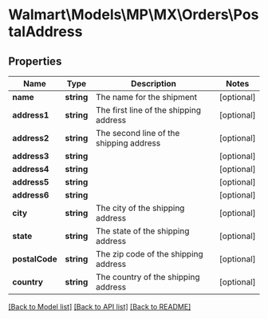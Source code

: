# Walmart\Models\MP\MX\Orders\PostalAddress

## Properties

Name | Type | Description | Notes
------------ | ------------- | ------------- | -------------
**name** | **string** | The name for the shipment | [optional]
**address1** | **string** | The first line of the shipping address | [optional]
**address2** | **string** | The second line of the shipping address | [optional]
**address3** | **string** |  | [optional]
**address4** | **string** |  | [optional]
**address5** | **string** |  | [optional]
**address6** | **string** |  | [optional]
**city** | **string** | The city of the shipping address | [optional]
**state** | **string** | The state of the shipping address | [optional]
**postalCode** | **string** | The zip code of the shipping address | [optional]
**country** | **string** | The country of the shipping address | [optional]


[[Back to Model list]](./) [[Back to API list]](../../../../../README.md#supported-apis) [[Back to README]](../../../../../README.md)
